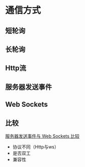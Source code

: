 # 通信方式

## 短轮询

## 长轮询

## Http流

## 服务器发送事件

## Web Sockets

## 比较

[服务器发送事件与 Web Sockets 比较](https://juejin.im/post/5a9a03ddf265da238f11fefb)

* 协议不同（Http与ws）
* 是否双工
* 兼容性
